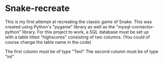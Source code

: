 # Snake-recreate
This is my first attempt at recreating the classic game of Snake. 
This was created using Python's "pygame" library as well as the "mysql-connector-python" library.
For this project to work, a SQL database must be set up with a table titled "highscores" consisting of two columns.
(You could of course change the table name in the code)

The first column must be of type "Text"
The second column must be of type "int"
